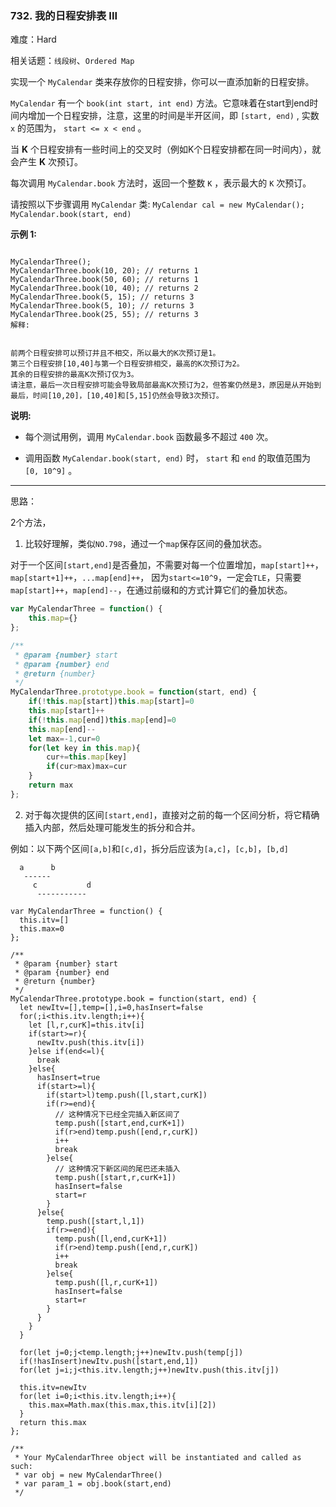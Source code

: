 ### 732. 我的日程安排表 III

难度：Hard

相关话题：`线段树`、`Ordered Map`

实现一个  `MyCalendar`  类来存放你的日程安排，你可以一直添加新的日程安排。



 `MyCalendar`  有一个  `book(int start, int end)` 方法。它意味着在start到end时间内增加一个日程安排，注意，这里的时间是半开区间，即  `[start, end)` , 实数 `x`  的范围为，  `start <= x < end` 。



当 **K**  个日程安排有一些时间上的交叉时（例如K个日程安排都在同一时间内），就会产生 **K**  次预订。



每次调用  `MyCalendar.book` 方法时，返回一个整数  `K`  ，表示最大的  `K`  次预订。



请按照以下步骤调用 `MyCalendar`  类:  `MyCalendar cal = new MyCalendar();`   `MyCalendar.book(start, end)` 



**示例 1:** 



```

MyCalendarThree();
MyCalendarThree.book(10, 20); // returns 1
MyCalendarThree.book(50, 60); // returns 1
MyCalendarThree.book(10, 40); // returns 2
MyCalendarThree.book(5, 15); // returns 3
MyCalendarThree.book(5, 10); // returns 3
MyCalendarThree.book(25, 55); // returns 3
解释:

 
前两个日程安排可以预订并且不相交，所以最大的K次预订是1。
第三个日程安排[10,40]与第一个日程安排相交，最高的K次预订为2。
其余的日程安排的最高K次预订仅为3。
请注意，最后一次日程安排可能会导致局部最高K次预订为2，但答案仍然是3，原因是从开始到最后，时间[10,20]，[10,40]和[5,15]仍然会导致3次预订。
```


**说明:** 




* 每个测试用例，调用 `MyCalendar.book` 函数最多不超过 `400` 次。

* 调用函数 `MyCalendar.book(start, end)` 时， `start`  和 `end`  的取值范围为 `[0, 10^9]` 。






-----

思路：

2个方法，

1. 比较好理解，类似`NO.798`，通过一个`map`保存区间的叠加状态。

对于一个区间`[start,end]`是否叠加，不需要对每一个位置增加，`map[start]++`，`map[start+1]++`，`...map[end]++`，
因为`start<=10^9`，一定会`TLE`，只需要`map[start]++`，`map[end]--`，在通过前缀和的方式计算它们的叠加状态。

```js
var MyCalendarThree = function() {
    this.map={}
};

/** 
 * @param {number} start 
 * @param {number} end
 * @return {number}
 */
MyCalendarThree.prototype.book = function(start, end) {
    if(!this.map[start])this.map[start]=0
    this.map[start]++
    if(!this.map[end])this.map[end]=0
    this.map[end]--
    let max=-1,cur=0
    for(let key in this.map){
        cur+=this.map[key]
        if(cur>max)max=cur
    }
    return max
};
```

2. 对于每次提供的区间`[start,end]`，直接对之前的每一个区间分析，将它精确插入内部，然后处理可能发生的拆分和合并。

例如：以下两个区间`[a,b]`和`[c,d]`，拆分后应该为`[a,c]`，`[c,b]`，`[b,d]`

```
  a      b
   ------
     c           d
      -----------
```
```
var MyCalendarThree = function() {
  this.itv=[]
  this.max=0
};

/** 
 * @param {number} start 
 * @param {number} end
 * @return {number}
 */
MyCalendarThree.prototype.book = function(start, end) {
  let newItv=[],temp=[],i=0,hasInsert=false
  for(;i<this.itv.length;i++){
    let [l,r,curK]=this.itv[i]
    if(start>=r){
      newItv.push(this.itv[i])
    }else if(end<=l){
      break
    }else{
      hasInsert=true
      if(start>=l){
        if(start>l)temp.push([l,start,curK])
        if(r>=end){
          // 这种情况下已经全完插入新区间了
          temp.push([start,end,curK+1])
          if(r>end)temp.push([end,r,curK])
          i++
          break
        }else{
          // 这种情况下新区间的尾巴还未插入
          temp.push([start,r,curK+1])
          hasInsert=false
          start=r
        }
      }else{
        temp.push([start,l,1])
        if(r>=end){
          temp.push([l,end,curK+1])
          if(r>end)temp.push([end,r,curK])
          i++
          break
        }else{
          temp.push([l,r,curK+1])
          hasInsert=false
          start=r
        }
      }
    }
  }

  for(let j=0;j<temp.length;j++)newItv.push(temp[j])
  if(!hasInsert)newItv.push([start,end,1])
  for(let j=i;j<this.itv.length;j++)newItv.push(this.itv[j])    

  this.itv=newItv
  for(let i=0;i<this.itv.length;i++){
    this.max=Math.max(this.max,this.itv[i][2])
  }
  return this.max
};

/** 
 * Your MyCalendarThree object will be instantiated and called as such:
 * var obj = new MyCalendarThree()
 * var param_1 = obj.book(start,end)
 */
```

